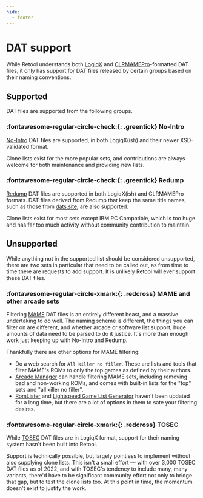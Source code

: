 ```yaml
---
hide:
  - footer
---
```


# DAT support

While Retool understands both [LogiqX](https://github.com/SabreTools/SabreTools/wiki/DatFile-Formats#logiqx-xml-format)
and
[CLRMAMEPro](https://github.com/SabreTools/SabreTools/wiki/DatFile-Formats#clrmamepro-format)-formatted
DAT files, it only has support for DAT files released by certain groups based on their
naming conventions.

## Supported

DAT files are supported from the following groups.

### :fontawesome-regular-circle-check:{: .greentick} No-Intro

[No-Intro](https://datomatic.no-intro.org/index.php?page=download)
DAT files are supported, in both LogiqX(ish) and their newer XSD-validated format.

Clone lists exist for the more popular sets, and contributions are always welcome for both
maintenance and providing new lists.

### :fontawesome-regular-circle-check:{: .greentick} Redump

[Redump](http://www.redump.org) DAT files are supported in both LogiqX(ish) and CLRMAMEPro
formats. DAT files derived from Redump that keep the same title names, such as those from
[dats.site](https://dats.site/custom_system_datslist.php), are also supported.

Clone lists exist for most sets except IBM PC Compatible, which is too huge and has far
too much activity without community contribution to maintain.

## Unsupported

While anything not in the supported list should be considered unsupported, there are two
sets in particular that need to be called out, as from time to time there are requests to
add support. It is unlikely Retool will ever support these DAT files.

### :fontawesome-regular-circle-xmark:{: .redcross} MAME and other arcade sets

Filtering [MAME](https://www.mamedev.org) DAT files is an entirely different beast, and a
massive undertaking to do well. The naming scheme is different, the things you can filter
on are different, and whether arcade or software list support, huge amounts of data need
to be parsed to do it justice. It's more than enough work just keeping up with No-Intro
and Redump.

Thankfully there are other options for MAME filtering:

* Do a web search for `All killer no filler`. These are lists and tools that filter MAME's
  ROMs to only the top games as defined by their authors.
* [Arcade Manager](https://github.com/cosmo0/arcade-manager) can handle filtering MAME
  sets, including removing bad and non-working ROMs, and comes with built-in lists for the
  "top" sets and "all killer no filler".
* [RomLister](https://www.waste.org/~winkles/ROMLister/) and
  [Lightspeed Game List Generator](http://forum.arcadecontrols.com/index.php?topic=150785.0)
  haven't been updated for a long time, but there are a lot of options in them to sate your
  filtering desires.

### :fontawesome-regular-circle-xmark:{: .redcross} TOSEC

While [TOSEC](https://www.tosecdev.org/) DAT files are in LogiqX
format, support for their naming system hasn't been built into Retool.

Support is technically possible, but largely pointless to implement without also supplying
clone lists. This isn't a small effort &mdash; with over 3,000 TOSEC DAT files as of 2022,
and with TOSEC's tendency to include many, many variants, there'd have to be significant
community effort not only to bridge that gap, but to test the clone lists too. At this
point in time, the momentum doesn't exist to justify the work.